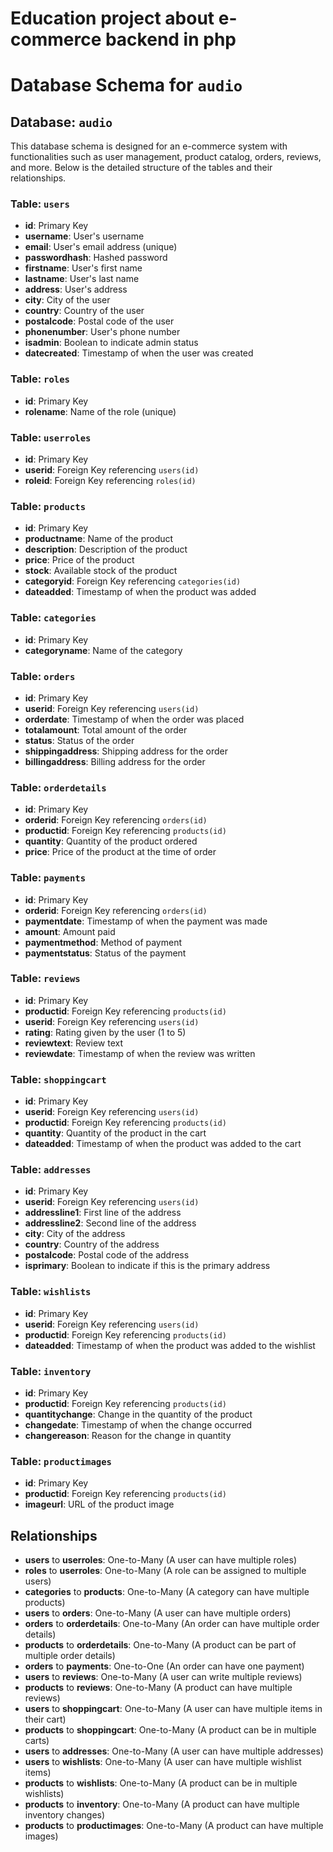 # Education project about e-commerce backend in php

# Database Schema for `audio`

## Database: `audio`

This database schema is designed for an e-commerce system with functionalities such as user management, product catalog, orders, reviews, and more. Below is the detailed structure of the tables and their relationships.

### Table: `users`

- **id**: Primary Key
- **username**: User's username
- **email**: User's email address (unique)
- **passwordhash**: Hashed password
- **firstname**: User's first name
- **lastname**: User's last name
- **address**: User's address
- **city**: City of the user
- **country**: Country of the user
- **postalcode**: Postal code of the user
- **phonenumber**: User's phone number
- **isadmin**: Boolean to indicate admin status
- **datecreated**: Timestamp of when the user was created

### Table: `roles`

- **id**: Primary Key
- **rolename**: Name of the role (unique)

### Table: `userroles`

- **id**: Primary Key
- **userid**: Foreign Key referencing `users(id)`
- **roleid**: Foreign Key referencing `roles(id)`

### Table: `products`

- **id**: Primary Key
- **productname**: Name of the product
- **description**: Description of the product
- **price**: Price of the product
- **stock**: Available stock of the product
- **categoryid**: Foreign Key referencing `categories(id)`
- **dateadded**: Timestamp of when the product was added

### Table: `categories`

- **id**: Primary Key
- **categoryname**: Name of the category

### Table: `orders`

- **id**: Primary Key
- **userid**: Foreign Key referencing `users(id)`
- **orderdate**: Timestamp of when the order was placed
- **totalamount**: Total amount of the order
- **status**: Status of the order
- **shippingaddress**: Shipping address for the order
- **billingaddress**: Billing address for the order

### Table: `orderdetails`

- **id**: Primary Key
- **orderid**: Foreign Key referencing `orders(id)`
- **productid**: Foreign Key referencing `products(id)`
- **quantity**: Quantity of the product ordered
- **price**: Price of the product at the time of order

### Table: `payments`

- **id**: Primary Key
- **orderid**: Foreign Key referencing `orders(id)`
- **paymentdate**: Timestamp of when the payment was made
- **amount**: Amount paid
- **paymentmethod**: Method of payment
- **paymentstatus**: Status of the payment

### Table: `reviews`

- **id**: Primary Key
- **productid**: Foreign Key referencing `products(id)`
- **userid**: Foreign Key referencing `users(id)`
- **rating**: Rating given by the user (1 to 5)
- **reviewtext**: Review text
- **reviewdate**: Timestamp of when the review was written

### Table: `shoppingcart`

- **id**: Primary Key
- **userid**: Foreign Key referencing `users(id)`
- **productid**: Foreign Key referencing `products(id)`
- **quantity**: Quantity of the product in the cart
- **dateadded**: Timestamp of when the product was added to the cart

### Table: `addresses`

- **id**: Primary Key
- **userid**: Foreign Key referencing `users(id)`
- **addressline1**: First line of the address
- **addressline2**: Second line of the address
- **city**: City of the address
- **country**: Country of the address
- **postalcode**: Postal code of the address
- **isprimary**: Boolean to indicate if this is the primary address

### Table: `wishlists`

- **id**: Primary Key
- **userid**: Foreign Key referencing `users(id)`
- **productid**: Foreign Key referencing `products(id)`
- **dateadded**: Timestamp of when the product was added to the wishlist

### Table: `inventory`

- **id**: Primary Key
- **productid**: Foreign Key referencing `products(id)`
- **quantitychange**: Change in the quantity of the product
- **changedate**: Timestamp of when the change occurred
- **changereason**: Reason for the change in quantity

### Table: `productimages`

- **id**: Primary Key
- **productid**: Foreign Key referencing `products(id)`
- **imageurl**: URL of the product image

## Relationships

- **users** to **userroles**: One-to-Many (A user can have multiple roles)
- **roles** to **userroles**: One-to-Many (A role can be assigned to multiple users)
- **categories** to **products**: One-to-Many (A category can have multiple products)
- **users** to **orders**: One-to-Many (A user can have multiple orders)
- **orders** to **orderdetails**: One-to-Many (An order can have multiple order details)
- **products** to **orderdetails**: One-to-Many (A product can be part of multiple order details)
- **orders** to **payments**: One-to-One (An order can have one payment)
- **users** to **reviews**: One-to-Many (A user can write multiple reviews)
- **products** to **reviews**: One-to-Many (A product can have multiple reviews)
- **users** to **shoppingcart**: One-to-Many (A user can have multiple items in their cart)
- **products** to **shoppingcart**: One-to-Many (A product can be in multiple carts)
- **users** to **addresses**: One-to-Many (A user can have multiple addresses)
- **users** to **wishlists**: One-to-Many (A user can have multiple wishlist items)
- **products** to **wishlists**: One-to-Many (A product can be in multiple wishlists)
- **products** to **inventory**: One-to-Many (A product can have multiple inventory changes)
- **products** to **productimages**: One-to-Many (A product can have multiple images)
